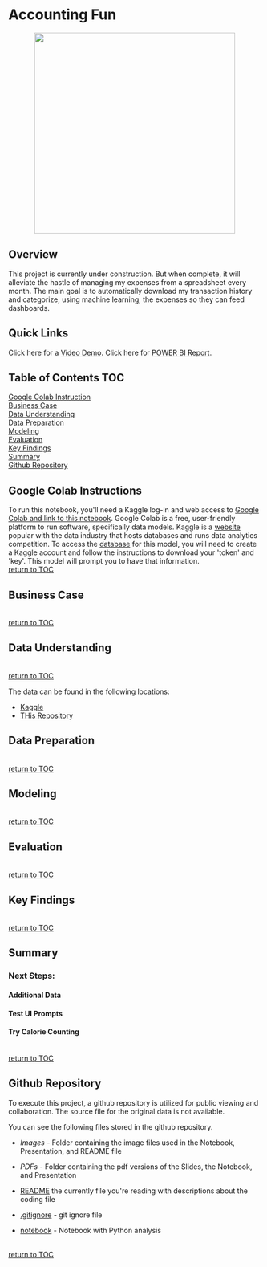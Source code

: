 # Accounting Fun

<p align="center">
<img src="images/accounting_fun" width="400" height="400" />
</p>

## Overview
This project is currently under construction. But when complete, it will alleviate the hastle of managing my expenses from a spreadsheet every month. The main goal is to automatically download my transaction history and categorize, using machine learning, the expenses so they can feed dashboards.
<br />

## Quick Links
Click here for a [Video Demo](). 
Click here for [POWER BI Report]().


## Table of Contents TOC
[Google Colab Instruction](#google-colab-instructions)<br />
[Business Case](#business-case)<br />
[Data Understanding](#data-understanding)<br />
[Data Preparation](#data-preparation)<br />
[Modeling](#modeling)<br />
[Evaluation](#evaluation)<br />
[Key Findings](#key-findings)<br />
[Summary](#summary)<br />
[Github Repository](#github-repository)<br />


## Google Colab Instructions
To run this notebook, you'll need a Kaggle log-in and web access to [Google Colab and link to this notebook](). Google Colab is a free, user-friendly platform to run software, specifically data models. Kaggle is a [website](https://www.kaggle.com/) popular with the data industry that hosts databases and runs data analytics competition. To access the [database]() for this model, you
will need to create a Kaggle account and follow the instructions to download your 'token' and 'key'. This
model will prompt you to have that information.
<br />[return to TOC](#table-of-contents-TOC)


## Business Case

<br />[return to TOC](#table-of-contents-TOC)

## Data Understanding
<br />[return to TOC](#table-of-contents-TOC)

The data can be found in the following locations:

* [Kaggle]()
* [THis Repository]()

## Data Preparation

<br />[return to TOC](#table-of-contents-TOC)

## Modeling

<br />[return to TOC](#table-of-contents-TOC)

## Evaluation

<br />[return to TOC](#table-of-contents-TOC)

## Key Findings

<br />[return to TOC](#table-of-contents-TOC)

## Summary

### Next Steps:
#### Additional Data

#### Test UI Prompts

#### Try Calorie Counting

<br />[return to TOC](#table-of-contents-TOC)

## Github Repository

To execute this project, a github repository is utilized for public viewing and collaboration. The source file for the original data is not available.

You can see the following files stored in the github repository.


* *Images* - Folder containing the image files used in the Notebook, Presentation, and README file

* *PDFs* - Folder containing the pdf versions of the Slides, the Notebook, and Presentation
            
* [README](README.md) the currently file you're reading with descriptions about the coding file

* [.gitignore](.gitignore) - git ignore file 

* [notebook]() - Notebook with Python analysis

<br />[return to TOC](#table-of-contents-TOC)
